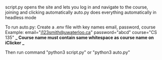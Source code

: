 script.py opens the site and lets you log in and navigate to the course, joining and clicking automatically
auto.py does everything automatically in headless mode

To run auto.py: Create a .env file with key names email, password, course
Example:
email="j123smith@uwaterloo.ca"
password="abcd"
course="CS 135"
**_ Course name must contain same whitespace as course name on iClicker _**

Then run command "python3 script.py" or "python3 auto.py"
